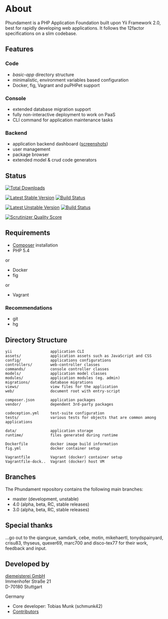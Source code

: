 About
=====

Phundament is a PHP Application Foundation built upon Yii Framework 2.0, best for rapidly developing web
applications. It follows the 12factor specifications on a slim codebase.

Features
--------

### Code

- *basic-app* directory structure
- minimalistic, environment variables based configuration
- Docker, fig, Vagrant and puPHPet support

### Console

- extended database migration support
- fully non-interactive deployment to work on PaaS
- CLI command for application maintenance tasks

### Backend

- application backend dashboard ([screenshots](https://plus.google.com/+Phundament/posts/7y1TkmmsrcN?pid=6070967303804764434&oid=114873431066202526630))
- user management
- package browser
- extended model & crud code generators

Status
------

[![Total Downloads](https://poser.pugx.org/phundament/app/downloads.png)](https://packagist.org/packages/phundament/app)

[![Latest Stable Version](https://poser.pugx.org/phundament/app/v/stable.png)](https://packagist.org/packages/phundament/app)
[![Build Status](https://travis-ci.org/phundament/app.png?branch=4.0)](https://travis-ci.org/phundament/app)

[![Latest Unstable Version](https://poser.pugx.org/phundament/app/v/unstable.png)](https://packagist.org/packages/phundament/app)
[![Build Status](https://travis-ci.org/phundament/app.png?branch=master)](https://travis-ci.org/phundament/app)

[![Scrutinizer Quality Score](https://scrutinizer-ci.com/g/phundament/app/badges/quality-score.png?s=4d1ce01151a4e82df75b563e7ccf0001cc227bd1)](https://scrutinizer-ci.com/g/phundament/app/)

Requirements
------------

- [Composer](http://getcomposer.org/doc/00-intro.md#installation-nix) installation
- PHP 5.4

or  
 
 - Docker
 - fig
  
or 
 
 - Vagrant

### Recommendations

- git
- hg

Directory Structure
-------------------

```
yii                 application CLI
assets/             application assets such as JavaScript and CSS
config/             applications configurations
controllers/        web-controller classes
commands/           console controller classes
models/             application model classes
modules/            application modules (eg. admin)
migrations/         database migrations
views/              view files for the application
web/                document root with entry-script

composer.json       application packages
vendor/             dependent 3rd-party packages

codeception.yml     test-suite configuration
tests/              various tests for objects that are common among applications

data/               application storage
runtime/            files generated during runtime

Dockerfile          docker image build information
fig.yml             docker container setup

Vagrantfile         Vagrant (docker) container setup
Vagrantfile-dock..  Vagrant (docker) host VM
```

Branches
--------

The Phundament repository contains the following main branches:

- master (development, unstable)
- 4.0 (alpha, beta, RC, stable releases)
- 3.0 (alpha, beta, RC, stable releases)

Special thanks
--------------

...go out to the qiangxue, samdark, cebe, motin, mikehaertl, tonydspainyard, crisu83, thyseus, quexer69, marc700 and disco-tex77 for their work, feedback and input.

Developed by
------------

[diemeisterei GmbH](http://diemeisterei.de)  
Immenhofer Straße 21  
D-70180 Stuttgart

Germany

- Core developer: Tobias Munk (schmunk42)
- [Contributors](https://github.com/phundament/app/graphs/contributors)
